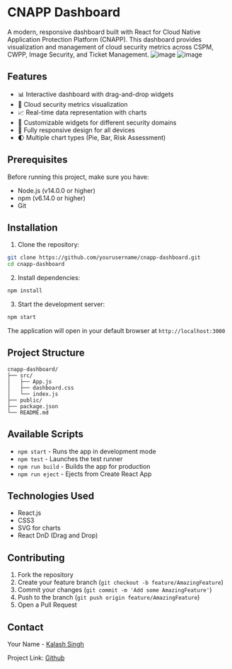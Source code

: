 # CNAPP Dashboard

A modern, responsive dashboard built with React for Cloud Native Application Protection Platform (CNAPP). This dashboard provides visualization and management of cloud security metrics across CSPM, CWPP, Image Security, and Ticket Management.
![image](https://github.com/user-attachments/assets/f0b48598-c870-4b94-81c3-4b78d1342f6e)
![image](https://github.com/user-attachments/assets/ac3a1420-5eb1-4b8d-8206-6a132ab6c8a9)



## Features

- 📊 Interactive dashboard with drag-and-drop widgets
- 🔐 Cloud security metrics visualization
- 📈 Real-time data representation with charts
- 🎨 Customizable widgets for different security domains
- 📱 Fully responsive design for all devices
- 🌓 Multiple chart types (Pie, Bar, Risk Assessment)

## Prerequisites

Before running this project, make sure you have:

- Node.js (v14.0.0 or higher)
- npm (v6.14.0 or higher)
- Git

## Installation

1. Clone the repository:
```bash
git clone https://github.com/yourusername/cnapp-dashboard.git
cd cnapp-dashboard
```

2. Install dependencies:
```bash
npm install
```

3. Start the development server:
```bash
npm start
```

The application will open in your default browser at `http://localhost:3000`

## Project Structure

```
cnapp-dashboard/
├── src/
│   ├── App.js
│   ├── dashboard.css
│   └── index.js
├── public/
├── package.json
└── README.md
```

## Available Scripts

- `npm start` - Runs the app in development mode
- `npm test` - Launches the test runner
- `npm run build` - Builds the app for production
- `npm run eject` - Ejects from Create React App

## Technologies Used

- React.js
- CSS3
- SVG for charts
- React DnD (Drag and Drop)

## Contributing

1. Fork the repository
2. Create your feature branch (`git checkout -b feature/AmazingFeature`)
3. Commit your changes (`git commit -m 'Add some AmazingFeature'`)
4. Push to the branch (`git push origin feature/AmazingFeature`)
5. Open a Pull Request


## Contact

Your Name - [Kalash Singh](https://www.linkedin.com/in/kalash-singh-940961200/)

Project Link: [Github](https://github.com/kalash260203/cnpp-dashboard)
